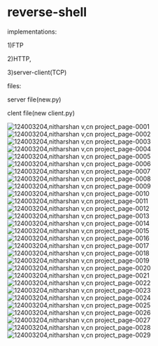 # reverse-shell

implementations:


1)FTP
 
 
 2)HTTP,
 
 
 3)server-client(TCP)
 
 
 files:
 
 
 server file(new.py)
 
 
 clent file(new client.py)
 
 
 


![124003204,nitharshan v,cn project_page-0001](https://github.com/nitharshanv/reverse-shell/assets/115967810/6e5345a0-bda1-40a4-98d3-7d4159cfab22)
![124003204,nitharshan v,cn project_page-0002](https://github.com/nitharshanv/reverse-shell/assets/115967810/f4f52157-0673-4fed-8093-d5dacd9edb73)
![124003204,nitharshan v,cn project_page-0003](https://github.com/nitharshanv/reverse-shell/assets/115967810/606b388b-322a-4acc-ace8-8e73dc60afc3)
![124003204,nitharshan v,cn project_page-0004](https://github.com/nitharshanv/reverse-shell/assets/115967810/82436e67-c60f-424d-9168-e30da98e687d)
![124003204,nitharshan v,cn project_page-0005](https://github.com/nitharshanv/reverse-shell/assets/115967810/f6e88b02-b0ee-413d-a129-28d8a62936ba)
![124003204,nitharshan v,cn project_page-0006](https://github.com/nitharshanv/reverse-shell/assets/115967810/c1158b2b-698c-4dda-8e0e-6addf75a0723)
![124003204,nitharshan v,cn project_page-0007](https://github.com/nitharshanv/reverse-shell/assets/115967810/141ba334-e671-4fbd-ab83-398677de914f)
![124003204,nitharshan v,cn project_page-0008](https://github.com/nitharshanv/reverse-shell/assets/115967810/d0ca8fec-b8ff-4270-aa20-8edbb0bc59e7)
![124003204,nitharshan v,cn project_page-0009](https://github.com/nitharshanv/reverse-shell/assets/115967810/c59383de-9e92-45f9-a1ab-76facd5d4207)
![124003204,nitharshan v,cn project_page-0010](https://github.com/nitharshanv/reverse-shell/assets/115967810/ccc53da9-7a98-41cc-83a0-d177f821795d)
![124003204,nitharshan v,cn project_page-0011](https://github.com/nitharshanv/reverse-shell/assets/115967810/99ef0950-2f81-4912-8187-a0a9ce67a24a)
![124003204,nitharshan v,cn project_page-0012](https://github.com/nitharshanv/reverse-shell/assets/115967810/53330983-16d4-4e1e-9eb4-58c633dd3251)
![124003204,nitharshan v,cn project_page-0013](https://github.com/nitharshanv/reverse-shell/assets/115967810/4503a158-762b-44ab-9b54-93d05383004f)
![124003204,nitharshan v,cn project_page-0014](https://github.com/nitharshanv/reverse-shell/assets/115967810/d747fdc0-8dd1-43e6-a665-baa10474c8a7)
![124003204,nitharshan v,cn project_page-0015](https://github.com/nitharshanv/reverse-shell/assets/115967810/8b1ef567-8044-4cda-920a-8fb51f4669ba)
![124003204,nitharshan v,cn project_page-0016](https://github.com/nitharshanv/reverse-shell/assets/115967810/fc6711b3-df72-4cb2-a6ef-c0da9084ac20)
![124003204,nitharshan v,cn project_page-0017](https://github.com/nitharshanv/reverse-shell/assets/115967810/4eee666f-9dc4-41f6-91c3-acb1404a13a7)
![124003204,nitharshan v,cn project_page-0018](https://github.com/nitharshanv/reverse-shell/assets/115967810/d15e6386-7993-466e-8c6f-05e8aee87839)
![124003204,nitharshan v,cn project_page-0019](https://github.com/nitharshanv/reverse-shell/assets/115967810/68bd5756-b109-4814-a9d8-7c9699ca6cbe)
![124003204,nitharshan v,cn project_page-0020](https://github.com/nitharshanv/reverse-shell/assets/115967810/d7a70b54-1714-49d8-b045-4337091ae4c1)
![124003204,nitharshan v,cn project_page-0021](https://github.com/nitharshanv/reverse-shell/assets/115967810/3657f2d6-aa95-4a09-b33e-9b8a432cf72d)
![124003204,nitharshan v,cn project_page-0022](https://github.com/nitharshanv/reverse-shell/assets/115967810/9d2170b2-9b27-46b9-bad5-faf42da1267c)
![124003204,nitharshan v,cn project_page-0023](https://github.com/nitharshanv/reverse-shell/assets/115967810/e0a78532-7d49-4525-87a8-10cf6dc5a6f6)
![124003204,nitharshan v,cn project_page-0024](https://github.com/nitharshanv/reverse-shell/assets/115967810/c53a3f33-7400-4f49-a442-c4f0021839f4)
![124003204,nitharshan v,cn project_page-0025](https://github.com/nitharshanv/reverse-shell/assets/115967810/93d711c3-0350-4800-9654-7e6aa9060b95)
![124003204,nitharshan v,cn project_page-0026](https://github.com/nitharshanv/reverse-shell/assets/115967810/316a3ca7-c91a-4523-8ff1-9747c111f64d)
![124003204,nitharshan v,cn project_page-0027](https://github.com/nitharshanv/reverse-shell/assets/115967810/8470de63-000d-4f5b-aff5-b1bc492d31db)
![124003204,nitharshan v,cn project_page-0028](https://github.com/nitharshanv/reverse-shell/assets/115967810/617e6b61-1732-4223-bb3b-0a3a3ad3ccbb)
![124003204,nitharshan v,cn project_page-0029](https://github.com/nitharshanv/reverse-shell/assets/115967810/69b978d9-853f-4ed6-acff-5e298e29e2f6)























